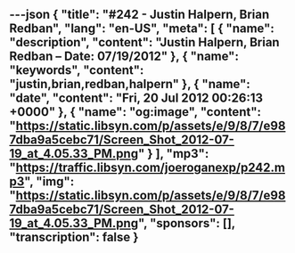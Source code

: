 ---json
{
  "title": "#242 - Justin Halpern, Brian Redban",
  "lang": "en-US",
  "meta": [
    {
      "name": "description",
      "content": "Justin Halpern, Brian Redban – Date: 07/19/2012"
    },
    {
      "name": "keywords",
      "content": "justin,brian,redban,halpern"
    },
    {
      "name": "date",
      "content": "Fri, 20 Jul 2012 00:26:13 +0000"
    },
    {
      "name": "og:image",
      "content": "https://static.libsyn.com/p/assets/e/9/8/7/e987dba9a5cebc71/Screen_Shot_2012-07-19_at_4.05.33_PM.png"
    }
  ],
  "mp3": "https://traffic.libsyn.com/joeroganexp/p242.mp3",
  "img": "https://static.libsyn.com/p/assets/e/9/8/7/e987dba9a5cebc71/Screen_Shot_2012-07-19_at_4.05.33_PM.png",
  "sponsors": [],
  "transcription": false
}
---
<episode-header />

<timemark seconds="0" />

<transcribe-call-to-action />

<episode-footer />